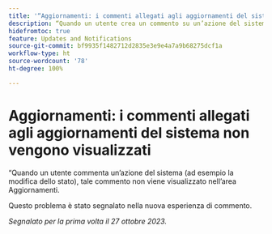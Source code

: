 ```yaml
---
title: '“Aggiornamenti: i commenti allegati agli aggiornamenti del sistema non vengono visualizzati”'
description: “Quando un utente crea un commento su un’azione del sistema (ad esempio la modifica dello stato), tale commento non viene visualizzato nell’area Aggiornamenti. ”
hidefromtoc: true
feature: Updates and Notifications
source-git-commit: bf9935f1482712d2835e3e9e4a7a9b68275dcf1a
workflow-type: ht
source-wordcount: '78'
ht-degree: 100%

---
```



# Aggiornamenti: i commenti allegati agli aggiornamenti del sistema non vengono visualizzati

<!--

>[!NOTE]
>
>This issue has been closed because it is working as designed.

-->

“Quando un utente commenta un’azione del sistema (ad esempio la modifica dello stato), tale commento non viene visualizzato nell’area Aggiornamenti.

Questo problema è stato segnalato nella nuova esperienza di commento.

_Segnalato per la prima volta il 27 ottobre 2023._
